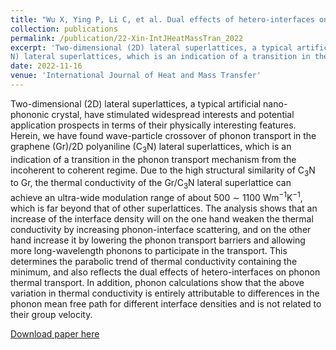 ```yaml
---
title: "Wu X, Ying P, Li C, et al. Dual effects of hetero-interfaces on phonon thermal transport across graphene/C3N lateral superlattices[J]. International Journal of Heat and Mass Transfer, 2023, 201: 123643."
collection: publications
permalink: /publication/22-Xin-IntJHeatMassTran_2022
excerpt: 'Two-dimensional (2D) lateral superlattices, a typical artificial nano-phononic crystal, have stimulated widespread interests and potential application prospects in terms of their physically interesting features. Herein, we have found wave-particle crossover of phonon transport in the graphene (Gr)/2D polyaniline (C
N) lateral superlattices, which is an indication of a transition in the phonon transport mechanism from the incoherent to coherent regime.'
date: 2022-11-16
venue: 'International Journal of Heat and Mass Transfer'
---
```

Two-dimensional (2D) lateral superlattices, a typical artificial nano-phononic crystal, have stimulated widespread interests and potential application prospects in terms of their physically interesting features. Herein, we have found wave-particle crossover of phonon transport in the graphene (Gr)/2D polyaniline (C$_3$N) lateral superlattices, which is an indication of a transition in the phonon transport mechanism from the incoherent to coherent regime. Due to the high structural similarity of C$_3$N to Gr, the thermal conductivity of the Gr/C$_3$N lateral superlattice can achieve an ultra-wide modulation range of about 500 $\sim$ 1100 Wm$^{-1}$K$^{-1}$, which is far beyond that of other superlattices. The analysis shows that an increase of the interface density will on the one hand weaken the thermal conductivity by increasing phonon-interface scattering, and on the other hand increase it by lowering the phonon transport barriers and allowing more long-wavelength phonons to participate in the transport. This determines the parabolic trend of thermal conductivity containing the minimum, and also reflects the dual effects of hetero-interfaces on phonon thermal transport. In addition, phonon calculations show that the above variation in thermal conductivity is entirely attributable to differences in the phonon mean free path for different interface densities and is not related to their group velocity.

[Download paper here](http://hityingph.github.io/files/22-Xin_IntJHeatMassTran_2022.pdf)
